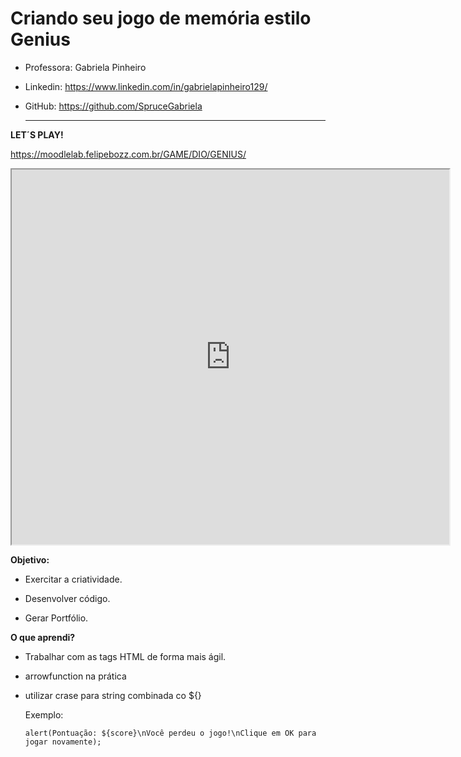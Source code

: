 # Criando seu jogo de memória estilo Genius

- Professora: Gabriela Pinheiro

- Linkedin: https://www.linkedin.com/in/gabrielapinheiro129/

- GitHub: https://github.com/SpruceGabriela

  ****

**LET´S PLAY!**

https://moodlelab.felipebozz.com.br/GAME/DIO/GENIUS/

<div>  
<iframe id="inlineFrameExample"       title="Inline Frame Example"       width="700"       height="600"       src="https://moodlelab.felipebozz.com.br/GAME/DIO/GENIUS/"> 
</iframe> 
</div>




**Objetivo:**

- Exercitar a criatividade.

- Desenvolver código.

- Gerar Portfólio.

  


**O que aprendi?**

- Trabalhar com as tags HTML de forma mais ágil.

- arrowfunction na prática

- utilizar crase para string combinada co ${} 

  Exemplo: 

  `alert(Pontuação: ${score}\nVocê perdeu o jogo!\nClique em OK para jogar novamente);`
